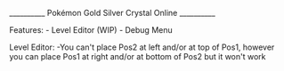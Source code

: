 __________ Pokémon Gold Silver Crystal Online __________

Features:
    - Level Editor (WIP)
    - Debug Menu
    
Level Editor:
    -You can't place Pos2 at left and/or at top of Pos1, however you can place Pos1 at right and/or at bottom of Pos2 but it won't work